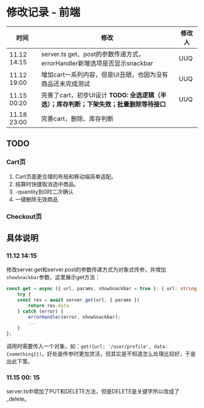 # 修改记录 - 前端



| 时间        | 修改                                                         | 修改人 |
| ----------- | ------------------------------------------------------------ | ------ |
| 11.12 14:15 | server.ts get、post的参数传递方式，errorHandler新增选项是否显示snackbar | UUQ    |
| 11.12 19:00 | 增加cart一系列内容，但是UI丑陋，也因为没有商品还未完成测试              |    UUQ    |
| 11.15 00:20 | 完善了cart，初步UI设计 **TODO: 全选逻辑（半选）；库存判断；下架失效；批量删除等待接口** | UUQ |
| 11.18 23:00 | 完善cart，删除、库存判断 | 


## TODO

### Cart页
1. Cart页面更合理的布局和移动端简单适配。
2. 结算时快捷取消选中商品。
3. -quantity到0时二次确认
4. 一键删除无效商品

### Checkout页


## 具体说明

### 11.12 14:15

修改server.get和server.post的参数传递方式为对象式传参，并增加`showSnackbar`参数，这里展示get方法：

```typescript
const get = async ({ url, params, showSnackbar = true }: { url: string, params?: any, showSnackbar?: boolean }): Promise<Response> => {
	try {
  	const res = await server.get(url, { params })
		return res.data
	} catch (error) {
		errorHandler(error, showSnackbar);
		...
	}
};
```

调用时需要传入一个对象，如：`get({url: '/user/profile', data: {something}})`，好处是传参时更加灵活，但其实是不知道怎么处理比较好，于是出此下策。



### 11.15 00: 15

server.ts中增加了PUT和DELETE方法，但是DELETE是关键字所以改成了_delete。
